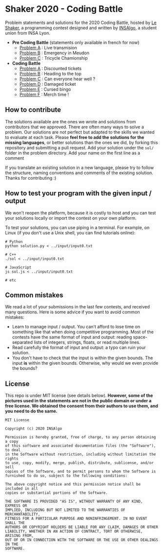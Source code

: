# Shaker 2020 - Coding Battle

Problem statements and solutions for the 2020 Coding Battle, hosted by [Le Shaker](https://le-shaker.com/en/), a programming contest designed and written by [INSAlgo](https://insalgo.fr/), a student union from INSA Lyon.



* **Pre Coding Battle** (statements only available in french for now)
  * [Problem A](pre-contest/a_retransmission) : Live transmision
  * [Problem B](pre-contest/b_urgence_a_meudon) : Emergency in Meudon
  * [Problem C](pre-contest/) : Tricycle Chamionship
* **Coding Battle**
  * [Problem A](contest/a_tickets) : Discounted tickets
  * [Problem B](contest/b_nom_de_groupe)  : Heading to the top
  * [Problem C](contest/c_niveau_audition)  : Can everyone hear well ?
  * [Problem D](contest/d_code_barre) : Damaged ticket
  * [Problem E](contest/e_cursed_bingo) : Cursed bingo
  * [Problem F](contest/f_goodies) : Merch time !



## How to contribute

The solutions available are the ones we wrote and solutions from contributors that we approved. There are often many ways to solve a problem. Our solutions are not perfect but adapted to the skills we wanted to evaluate at each task. Please **feel free to add the solutions for the missing languages**, or better solutions than the ones we did, by forking this repository and submitting a pull request. Add your solution under the `sol/` folder in the problem directory. Add your name on the first line as a comment

If you translate an existing solution in a new language, please try to follow the structure, naming conventions and comments of the existing solution. Thanks for contributing :)

## How to test your program with the given input / output

We won't reopen the platform, because it is costly to host and you can test your solutions locally or import the contest on your own platform.

To test your solutions, you can use piping in a terminal. For example, on Linux (if you don't use a Unix shell, you can find tutorials online):

```Shell
# Python
python solution.py < ../input/input0.txt

# C++
./sol < ../input/input0.txt

# JavaScript
js sol.js < ../input/input0.txt

# etc
```

## Common mistakes

We read a lot of your submissions in the last few contests, and received many questions. Here is some advice if you want to avoid common mistakes:

* Learn to manage input / output. You can't afford to lose time on something like that when doing competitive programming. Most of the contests have the same format of input and output: reading space-separated lists of integers, strings, floats, or read multiple lines.
* Read carefully the format of input and output: a typo can ruin your solution.
* You don't have to check that the input is within the given bounds. The input **is** within the given bounds. Otherwise, why would we even provide the bounds?

## License

This repo is under MIT license (see details below). **However, some of the pictures used in the statements are not in the public domain or under a free license. We obtained the consent from their authors to use them, and you need to do the same.**

```
MIT License

Copyright (c) 2020 INSAlgo

Permission is hereby granted, free of charge, to any person obtaining a copy
of this software and associated documentation files (the "Software"), to deal
in the Software without restriction, including without limitation the rights
to use, copy, modify, merge, publish, distribute, sublicense, and/or sell
copies of the Software, and to permit persons to whom the Software is
furnished to do so, subject to the following conditions:

The above copyright notice and this permission notice shall be included in all
copies or substantial portions of the Software.

THE SOFTWARE IS PROVIDED "AS IS", WITHOUT WARRANTY OF ANY KIND, EXPRESS OR
IMPLIED, INCLUDING BUT NOT LIMITED TO THE WARRANTIES OF MERCHANTABILITY,
FITNESS FOR A PARTICULAR PURPOSE AND NONINFRINGEMENT. IN NO EVENT SHALL THE
AUTHORS OR COPYRIGHT HOLDERS BE LIABLE FOR ANY CLAIM, DAMAGES OR OTHER
LIABILITY, WHETHER IN AN ACTION OF CONTRACT, TORT OR OTHERWISE, ARISING FROM,
OUT OF OR IN CONNECTION WITH THE SOFTWARE OR THE USE OR OTHER DEALINGS IN THE
SOFTWARE.
```
